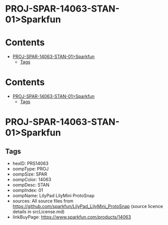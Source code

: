 
PROJ-SPAR-14063-STAN-01>Sparkfun
================================

Contents
========

* [PROJ-SPAR-14063-STAN-01>Sparkfun](#proj-spar-14063-stan-01sparkfun)
	* [Tags](#tags)

Contents
========

* [PROJ-SPAR-14063-STAN-01>Sparkfun](#proj-spar-14063-stan-01sparkfun)
	* [Tags](#tags)

# PROJ-SPAR-14063-STAN-01>Sparkfun

## Tags

- hexID: PRS14063
- oompType: PROJ
- oompSize: SPAR
- oompColor: 14063
- oompDesc: STAN
- oompIndex: 01
- oompName: LilyPad LilyMini ProtoSnap
- sources: All source files from https://github.com/sparkfun/LilyPad_LilyMini_ProtoSnap (source licence details in srcLicense.md)
- linkBuyPage: https://www.sparkfun.com/products/14063
